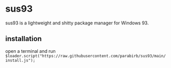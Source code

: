 # sus93
sus93 is a lightweight and shitty package manager for Windows 93.

## installation
open a terminal and run `$loader.script("https://raw.githubusercontent.com/parabirb/sus93/main/install.js");`